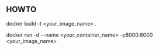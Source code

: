 ## HOWTO

docker build -t <your_image_name> .

docker run -d --name <your_container_name> -p8000:8000 <your_image_name>